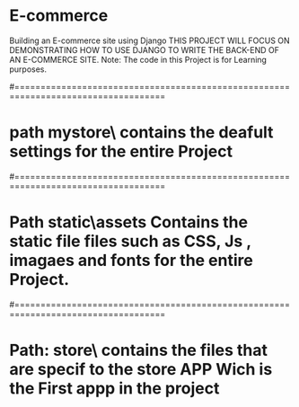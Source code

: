 # E-commerce

Building an E-commerce site using Django
THIS PROJECT WILL FOCUS ON DEMONSTRATING HOW TO USE DJANGO TO WRITE
THE BACK-END OF AN E-COMMERCE SITE. 
Note: The code in this Project is for Learning purposes.

#===================================================================================

# path mystore\ contains the deafult settings for the entire Project

#===================================================================================

# Path static\assets Contains the static file files such as CSS, Js , imagaes and fonts for the entire Project.

#===================================================================================

# Path: store\ contains the files that are specif to the store APP Wich is the First appp in the project
